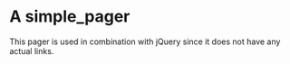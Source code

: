 # A simple_pager
This pager is used in combination with jQuery since it does not have any actual links.

